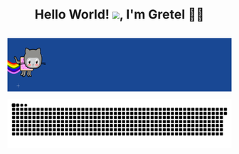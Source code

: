 <h1 align="center">Hello World! <img src="https://raw.githubusercontent.com/MartinHeinz/MartinHeinz/master/wave.gif" width="30px">, I'm Gretel 👩‍💻</h1>
<br>

<div align="center">
    <img src="https://raw.githubusercontent.com/Niefee/niefee/master/assets/fly.webp" height="120px" />
</div>

![snake gif](https://github.com/TekyaygilFethi/TekyaygilFethi/blob/output/github-contribution-grid-snake.svg)
